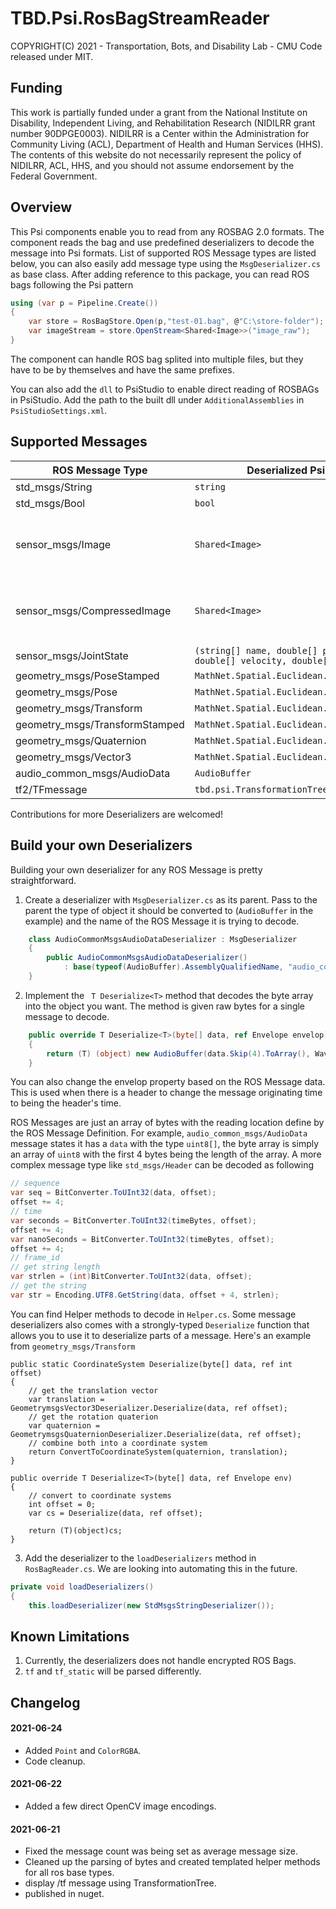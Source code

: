 # TBD.Psi.RosBagStreamReader
COPYRIGHT(C) 2021 - Transportation, Bots, and Disability Lab - CMU
Code released under MIT.

## Funding
This work is partially funded under a grant from the National Institute on Disability, Independent Living, and Rehabilitation Research (NIDILRR grant number 90DPGE0003). NIDILRR is a Center within the Administration for Community Living (ACL), Department of Health and Human Services (HHS). The contents of this website do not necessarily represent the policy of NIDILRR, ACL, HHS, and you should not assume endorsement by the Federal Government.

## Overview
This Psi components enable you to read from any ROSBAG 2.0 formats. The component reads the bag and use predefined deserializers to decode the message into Psi formats. List of supported ROS Message types are listed below, you can also easily add message type using the `MsgDeserializer.cs` as base class. After adding reference to this package, you can read ROS bags following the Psi pattern
```csharp
using (var p = Pipeline.Create())
{
    var store = RosBagStore.Open(p,"test-01.bag", @"C:\store-folder");
    var imageStream = store.OpenStream<Shared<Image>>("image_raw");
}
```
The component can handle ROS bag splited into multiple files, but they have to be by themselves and have the same prefixes. 

You can also add the `dll` to PsiStudio to enable direct reading of ROSBAGs in PsiStudio. Add the path to the built dll under `AdditionalAssemblies` in `PsiStudioSettings.xml`.

## Supported Messages
|ROS Message Type | Deserialized Psi Types|Notes|
|---|---|---|
|std_msgs/String| `string` ||
|std_msgs/Bool| `bool` ||
|sensor_msgs/Image| `Shared<Image>` |Only some formats are supported|
|sensor_msgs/CompressedImage| `Shared<Image>` |Only some formats are supported|
|sensor_msgs/JointState| `(string[] name, double[] position, double[] velocity, double[] effort)` ||
|geometry_msgs/PoseStamped| `MathNet.Spatial.Euclidean.CoordinateSystem` ||
|geometry_msgs/Pose| `MathNet.Spatial.Euclidean.CoordinateSystem` ||
|geometry_msgs/Transform| `MathNet.Spatial.Euclidean.CoordinateSystem` ||
|geometry_msgs/TransformStamped| `MathNet.Spatial.Euclidean.CoordinateSystem` ||
|geometry_msgs/Quaternion| `MathNet.Spatial.Euclidean.Quaternion` ||
|geometry_msgs/Vector3| `MathNet.Spatial.Euclidean.Vector3D` ||
|audio_common_msgs/AudioData| `AudioBuffer` ||
|tf2/TFmessage| `tbd.psi.TransformationTree` ||

Contributions for more Deserializers are welcomed!

## Build your own Deserializers
Building your own deserializer for any ROS Message is pretty straightforward.
1. Create a deserializer with `MsgDeserializer.cs` as its parent. Pass to the parent the type of object it should be converted to (`AudioBuffer` in the example) and the name of the ROS Message it is trying to decode. 
```csharp
    class AudioCommonMsgsAudioDataDeserializer : MsgDeserializer
    {
        public AudioCommonMsgsAudioDataDeserializer()
            : base(typeof(AudioBuffer).AssemblyQualifiedName, "audio_common_msgs/AudioData")
    }
```
2. Implement the ` T Deserialize<T>` method that decodes the byte array into the object you want. The method is given raw bytes for a single message to decode.
```csharp
    public override T Deserialize<T>(byte[] data, ref Envelope envelop)
    {
        return (T) (object) new AudioBuffer(data.Skip(4).ToArray(), WaveFormat.Create16kHz1Channel16BitPcm());
    }
```
You can also change the envelop property based on the ROS Message data. This is used when there is a header to change the message originating time to being the header's time.

ROS Messages are just an array of bytes with the reading location define by the ROS Message Definition. For example, `audio_common_msgs/AudioData` message states it has a `data` with the type `uint8[]`, the byte array is simply an array of `uint8` with the first 4 bytes being the length of the array. A more complex message type like `std_msgs/Header` can be decoded as following
 ```csharp
// sequence
var seq = BitConverter.ToUInt32(data, offset);
offset += 4;
// time
var seconds = BitConverter.ToUInt32(timeBytes, offset);
offset += 4;
var nanoSeconds = BitConverter.ToUInt32(timeBytes, offset);
offset += 4;
// frame_id
// get string length
var strlen = (int)BitConverter.ToUInt32(data, offset);
// get the string
var str = Encoding.UTF8.GetString(data, offset + 4, strlen);
 ```
You can find Helper methods to decode in `Helper.cs`. Some message deserializers also comes with a strongly-typed `Deserialize` function that allows you to use it to deserialize parts of a message. Here's an example from `geometry_msgs/Transform`
```
public static CoordinateSystem Deserialize(byte[] data, ref int offset)
{
    // get the translation vector
    var translation = GeometrymsgsVector3Deserializer.Deserialize(data, ref offset);
    // get the rotation quaterion
    var quaternion = GeometrymsgsQuaternionDeserializer.Deserialize(data, ref offset);
    // combine both into a coordinate system
    return ConvertToCoordinateSystem(quaternion, translation);
}

public override T Deserialize<T>(byte[] data, ref Envelope env)
{
    // convert to coordinate systems
    int offset = 0;
    var cs = Deserialize(data, ref offset);

    return (T)(object)cs;
}
```


3. Add the deserializer to the `loadDeserializers` method in `RosBagReader.cs`. We are looking into automating this in the future.
```csharp
private void loadDeserializers()
{
    this.loadDeserializer(new StdMsgsStringDeserializer());
```

## Known Limitations
1. Currently, the deserializers does not handle encrypted ROS Bags.
2. `tf` and `tf_static` will be parsed differently.

## Changelog
#### 2021-06-24
- Added `Point` and `ColorRGBA`.
- Code cleanup.
#### 2021-06-22
- Added a few direct OpenCV image encodings.
#### 2021-06-21
- Fixed the message count was being set as average message size.
- Cleaned up the parsing of bytes and created templated helper methods for all ros base types.
- display /tf message using TransformationTree.
- published in nuget.